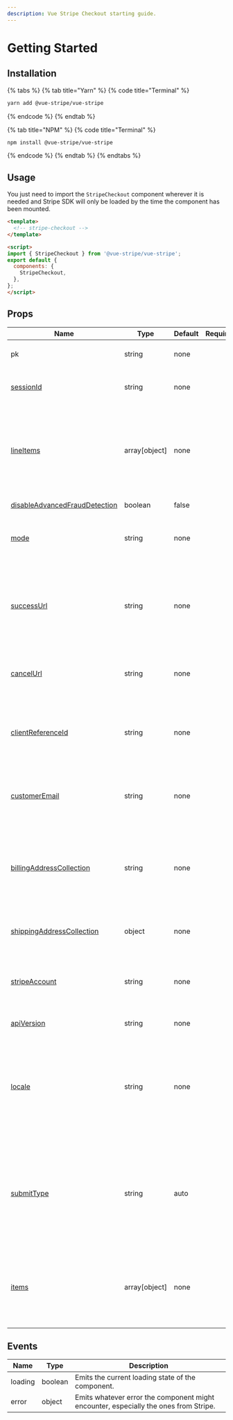 ```yaml
---
description: Vue Stripe Checkout starting guide.
---
```


# Getting Started

## Installation

{% tabs %}
{% tab title="Yarn" %}
{% code title="Terminal" %}
```bash
yarn add @vue-stripe/vue-stripe
```
{% endcode %}
{% endtab %}

{% tab title="NPM" %}
{% code title="Terminal" %}
```bash
npm install @vue-stripe/vue-stripe
```
{% endcode %}
{% endtab %}
{% endtabs %}

## Usage



You just need to import the `StripeCheckout` component wherever it is needed and Stripe SDK will only be loaded by the time the component has been mounted.

```html
<template>
  <!-- stripe-checkout -->
</template>

<script>
import { StripeCheckout } from '@vue-stripe/vue-stripe';
export default {
  components: {
    StripeCheckout,
  },
};
</script>
```

## Props

<table><thead><tr><th>Name</th><th>Type</th><th>Default</th><th data-type="select">Required</th><th>Description</th></tr></thead><tbody><tr><td>pk</td><td>string</td><td>none</td><td></td><td>Stripe's publishable key, you can retrieve this from your Stripe dashboard.</td></tr><tr><td><a href="https://stripe.com/docs/js/checkout/redirect_to_checkout#stripe_checkout_redirect_to_checkout-options-sessionId">sessionId</a></td><td>string</td><td>none</td><td></td><td>The ID of the Checkout Session that is used in Checkout's client and server integration.</td></tr><tr><td><a href="https://stripe.com/docs/js/checkout/redirect_to_checkout#stripe_checkout_redirect_to_checkout-options-lineItems">lineItems</a></td><td>array[object]</td><td>none</td><td></td><td>An array of objects representing the items that your customer would like to purchase. These items are shown as line items in the Checkout interface and make up the total amount to be collected by Checkout. Used with the client-only integration.</td></tr><tr><td><a href="https://stripe.com/docs/disputes/prevention/advanced-fraud-detection#disabling-advanced-fraud-detection">disableAdvancedFraudDetection</a></td><td>boolean</td><td>false</td><td></td><td>Disables the advanced fraud detection feature.</td></tr><tr><td><a href="https://stripe.com/docs/js/checkout/redirect_to_checkout#stripe_checkout_redirect_to_checkout-options-mode">mode</a></td><td>string</td><td>none</td><td></td><td>The mode of the Checkout Session, one of <strong>payment</strong> or <strong>subscription</strong>. Required if using <strong>lineItems</strong> with the client-only integration.</td></tr><tr><td><a href="https://stripe.com/docs/js/checkout/redirect_to_checkout#stripe_checkout_redirect_to_checkout-options-successUrl">successUrl</a></td><td>string</td><td>none</td><td></td><td>The URL to which Stripe should send customers when payment is complete. If you’d like access to the Checkout Session for the successful payment, read more about it in the guide on fulfilling orders. Required if using the client-only integration.</td></tr><tr><td><a href="https://stripe.com/docs/js/checkout/redirect_to_checkout#stripe_checkout_redirect_to_checkout-options-cancelUrl">cancelUrl</a></td><td>string</td><td>none</td><td></td><td>The URL to which Stripe should send customers when payment is canceled. Required if using the client-only integration.</td></tr><tr><td><a href="https://stripe.com/docs/js/checkout/redirect_to_checkout#stripe_checkout_redirect_to_checkout-options-clientReferenceId">clientReferenceId</a></td><td>string</td><td>none</td><td></td><td>A unique string to reference the Checkout session. This can be a customer ID, a cart ID, or similar. It is included in the checkout.session.completed webhook and can be used to fulfill the purchase.</td></tr><tr><td><a href="https://stripe.com/docs/js/checkout/redirect_to_checkout#stripe_checkout_redirect_to_checkout-options-customerEmail">customerEmail</a></td><td>string</td><td>none</td><td></td><td>The email address used to create the customer object. If you already know your customer's email address, use this attribute to prefill it on Checkout.</td></tr><tr><td><a href="https://stripe.com/docs/js/checkout/redirect_to_checkout#stripe_checkout_redirect_to_checkout-options-billingAddressCollection">billingAddressCollection</a></td><td>string</td><td>none</td><td></td><td>Specify whether Checkout should collect the customer’s billing address. If set to required, Checkout will attempt to collect the customer’s billing address. If not set or set to auto Checkout will only attempt to collect the billing address when necessary.</td></tr><tr><td><a href="https://stripe.com/docs/js/checkout/redirect_to_checkout#stripe_checkout_redirect_to_checkout-options-shippingAddressCollection">shippingAddressCollection</a></td><td>object</td><td>none</td><td></td><td>When set, provides configuration for Checkout to collect a shipping address from a customer.</td></tr><tr><td><a href="https://stripe.com/docs/js/initializing#init_stripe_js-options-stripeAccount">stripeAccount</a></td><td>string</td><td>none</td><td></td><td>For usage with Connect only. Specifying a connected account ID (e.g., acct_24BFMpJ1svR5A89k) allows you to perform actions on behalf of that account.</td></tr><tr><td><a href="https://stripe.com/docs/js/initializing#init_stripe_js-options-apiVersion">apiVersion</a></td><td>string</td><td>none</td><td></td><td>Override your account's API version.</td></tr><tr><td><a href="https://stripe.com/docs/js/checkout/redirect_to_checkout#stripe_checkout_redirect_to_checkout-options-locale">locale</a></td><td>string</td><td>none</td><td></td><td>Describes the type of transaction being performed by Checkout in order to customize relevant text on the page, such as the Submit button. submitType can only be specified when using using line items or SKUs, and not subscriptions. The default is auto. Supported values are: auto, book, donate, pay.</td></tr><tr><td><a href="https://stripe.com/docs/js/checkout/redirect_to_checkout#stripe_checkout_redirect_to_checkout-options-submitType">submitType</a></td><td>string</td><td>auto</td><td></td><td>Describes the type of transaction being performed by Checkout in order to customize relevant text on the page, such as the Submit button. submitType can only be specified when using using line items or SKUs, and not subscriptions. The default is auto. Supported values are: auto, book, donate, pay.</td></tr><tr><td><a href="https://stripe.com/docs/js/checkout/redirect_to_checkout#stripe_checkout_redirect_to_checkout-options-items">items</a></td><td>array[object]</td><td>none</td><td></td><td>An array of objects representing the items that your customer would like to purchase. These items are shown as line items in the Checkout interface and make up the total amount to be collected by Checkout. Using lineItems is preferred.</td></tr></tbody></table>

## Events

| Name    | Type    | Description                                                                          |
| ------- | ------- | ------------------------------------------------------------------------------------ |
| loading | boolean | Emits the current loading state of the component.                                    |
| error   | object  | Emits whatever error the component might encounter, especially the ones from Stripe. |
